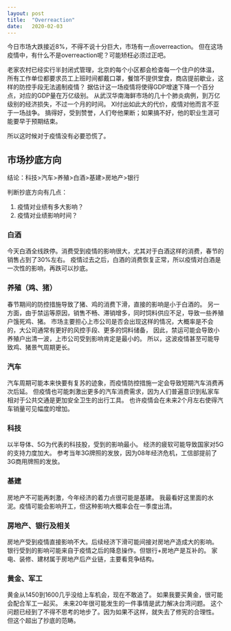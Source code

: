 ```yaml
---
layout: post
title:  "Overreaction"
date:   2020-02-03
---
```


今日市场大跌接近8%，不得不说十分巨大，市场有一点overreaction。
但在这场疫情中，有什么不是overreaction呢？可能矫枉必须过正吧。

老家农村已经实行半封闭式管理，北京的每个小区都会检查每一个住户的体温，
所有工作单位都要求员工上班时间都戴口罩，餐馆不提供堂食，商店提前歇业，这样的防控手段无法遏制疫情？
据估计这一场疫情将使得GDP增速下降一个百分点，对应的GDP量在万亿级别。
从武汉华南海鲜市场的几十个肺炎病例，到万亿级别的经济损失，不过一个月的时间。
XI付出如此大的代价，疫情对他而言不亚于一场战争。
搞得好，受到赞誉，人们夸他果断；如果搞不好，他的职业生涯可能要早于预期结束。

所以这时候对于疫情没有必要恐慌了。

## 市场抄底方向
结论：科技>汽车>养殖>白酒>基建>房地产>银行

判断抄底方向有几点：
1. 疫情对业绩有多大影响？
2. 疫情对业绩影响时间？

### 白酒
今天白酒全线跌停。消费受到疫情的影响很大，尤其对于白酒这样的消费，春节的销售占到了30%左右。
疫情过去之后，白酒的消费恢复正常，所以疫情对白酒是一次性的影响，再跌可以抄底。

### 养殖（鸡、猪）
春节期间的防控措施导致了猪、鸡的消费下滑，直接的影响是小于白酒的。
另一方面，由于禁运等原因，销售不畅、滞销增多，同时饲料供应不足，导致一些养殖户饿死鸡、猪。
市场主要担心上市公司是否会出现这样的情况，大概率是不会的，大公司通常有更好的风控手段、更多的饲料储备，
因此，禁运可能会导致小养殖户出清一波，上市公司受到影响肯定是最小的。
所以，这波疫情甚至可能导致鸡、猪景气周期更长。

### 汽车
汽车周期可能本来快要有复苏的迹象，而疫情防控措施一定会导致短期汽车消费再次后延。
但疫情也可能刺激出更多的汽车消费需求，因为人们普遍意识到私家车相对于公共交通是更加安全卫生的出行工具。
也许疫情会在未来2个月左右使得汽车销量可见幅度的增加。

### 科技
以半导体、5G为代表的科技股，受到的影响最小。
经济的疲软可能导致国家对5G的支持力度加大。
参考当年3G牌照的发放，因为08年经济危机，工信部提前了3G商用牌照的发放。

### 基建
房地产不可能再刺激，今年经济的着力点很可能是基建。
我最看好这里面的水泥。疫情可能会影响开工，但这种影响大概率会在一季度出清。

### 房地产、银行及相关
房地产受到疫情直接影响不大。后续经济下滑可能间接对房地产造成大的影响。
银行受到的影响可能来自于疫情之后的降息操作。但银行+房地产是互补的。
家电、装修、建材属于房地产后产业链，主要看竞争结构。

### 黄金、军工
黄金从1450到1600几乎没给上车机会，现在不敢追了。
如果我要买黄金，很可能会配合军工一起买。
未来20年很可能发生的一件事情是武力解决台湾问题。
这个问题已经到了不得不思考的地步了。因为如果不这样，就失去了修宪的合理性。
但这个超出了抄底的范畴。


